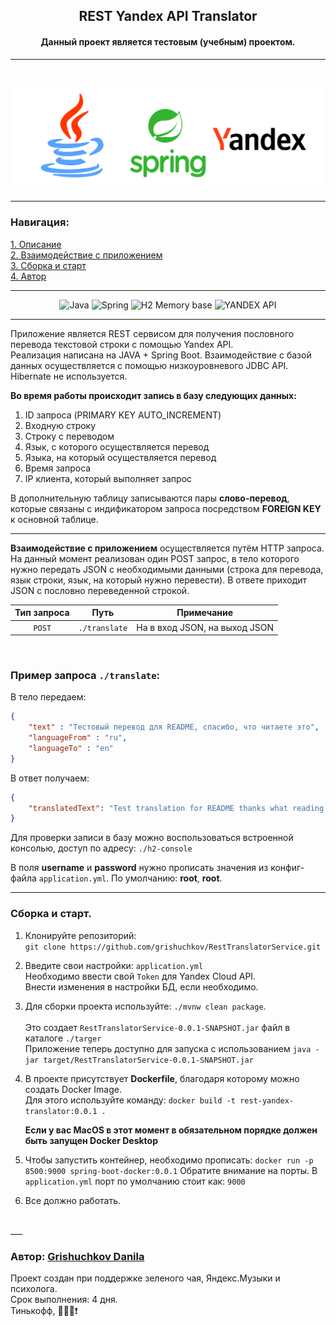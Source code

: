 

## <center> REST Yandex API Translator </center>

#### <center> Данный проект является тестовым (учебным) проектом. </center>
___
<br>

![cover](https://github.com/grishuchkov/RestTranslatorService/blob/master/logo.png)
___


### Навигация:
[1. Описание](#описание)  
[2. Взаимодействие с приложением](#Взаимодействие)  
[3. Сборка и старт](#Старт)  
[4. Автор](#Автор)
___
<center>

![Java](https://img.shields.io/badge/java-%23ED8B00.svg?style=for-the-badge&logo=java&logoColor=white)
![Spring](https://img.shields.io/badge/spring%20boot-%236DB33F.svg?style=for-the-badge&logo=spring&logoColor=white)
![H2 Memory base](https://img.shields.io/badge/-H2%20IN%20Memory%20base-blue?style=for-the-badge&logo=&logoColor=white)
![YANDEX API](https://img.shields.io/badge/-YANDEX%20API-red?style=for-the-badge&logo=&logoColor=white)


</center>

____
<a name="Описание"></a> 

Приложение является REST сервисом для получения пословного перевода текстовой строки с помощью Yandex API.  
Реализация написана на JAVA + Spring Boot. Взаимодействие с базой данных осуществляется с помощью низкоуровневого JDBC API. Hibernate не используется.  

**Во время работы происходит запись в базу следующих данных:**
1. ID запроса (PRIMARY KEY AUTO_INCREMENT)
2. Входную строку
3. Строку с переводом
4. Язык, с которого осуществляется перевод
5. Языка, на который осуществляется перевод
6. Время запроса
7. IP клиента, который выполняет запрос

В дополнительную таблицу записываются пары **слово-перевод**, которые связаны с индификатором запроса посредством **FOREIGN KEY** к основной таблице.
___
<a name="Взаимодействие"></a> 

**Взаимодействие с приложением** осуществляется путём HTTP запроса. На данный момент реализован один POST запрос, в тело которого нужно передать JSON c необходимыми данными (строка для перевода, язык строки, язык, на который нужно перевести). В ответе приходит JSON с пословно переведенной строкой.
<br>  

<center>

| Тип запроса | Путь | Примечание|
|:----:|:----:|:----------:|
| `POST` | `./translate` | На в вход JSON, на выход JSON |  

</center>

<br>  

### Пример запроса `./translate`:  

В тело передаем:  
```json
{
    "text" : "Тестовый перевод для README, спасибо, что читаете это",
    "languageFrom" : "ru",
    "languageTo" : "en"
}
```
В ответ получаем:  
```json
{
    "translatedText": "Test translation for README thanks what reading this"
}
```  
Для проверки записи в базу можно воспользоваться встроенной консолью, доступ по адресу: `./h2-console`

В поля **username** и **password** нужно прописать значения из конфиг-файла `application.yml`. По умолчанию: **root**, **root**.
___
<a name="Старт"></a>
### Сборка и старт. 

1. Клонируйте репозиторий:  
   `git clone https://github.com/grishuchkov/RestTranslatorService.git`

2. Введите свои настройки: `application.yml`  
   Необходимо ввести свой `Token` для Yandex Cloud API.  
   Внести изменения в настройки БД, если необходимо.

3. Для сборки проекта используйте: `./mvnw clean package`.  
   <br>
   Это создает `RestTranslatorService-0.0.1-SNAPSHOT.jar` файл в каталоге `./targer`  
   Приложение теперь доступно для запуска с использованием `java -jar target/RestTranslatorService-0.0.1-SNAPSHOT.jar`

4. В проекте присутствует **Dockerfile**, благодаря которому можно создать Docker Image.  
   Для этого используйте команду: `docker build -t rest-yandex-translator:0.0.1 .`  

   **Если у вас MacOS в этот момент в обязательном порядке должен быть запущен Docker Desktop**

5. Чтобы запустить контейнер, необходимо прописать: `docker run -p 8500:9000 spring-boot-docker:0.0.1` 
   Обратите внимание на порты. В `application.yml` порт по умолчанию стоит как: `9000`
   
6. Все должно работать.
<br>
___

<a name="Автор"></a>

### Автор: [Grishuchkov Danila](https://github.com/grishuchkov)
Проект создан при поддержке зеленого чая, Яндекс.Музыки и психолога.  
Срок выполнения: 4 дня.  
Тинькофф, :yellow_heart::yellow_heart::yellow_heart::exclamation: